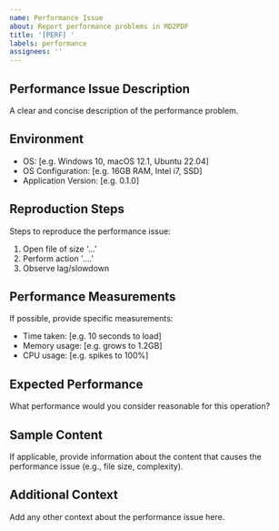 ```yaml
---
name: Performance Issue
about: Report performance problems in MD2PDF
title: '[PERF] '
labels: performance
assignees: ''
---
```


## Performance Issue Description
A clear and concise description of the performance problem.

## Environment
 - OS: [e.g. Windows 10, macOS 12.1, Ubuntu 22.04]
 - OS Configuration: [e.g. 16GB RAM, Intel i7, SSD]
 - Application Version: [e.g. 0.1.0]

## Reproduction Steps
Steps to reproduce the performance issue:
1. Open file of size '...'
2. Perform action '....'
3. Observe lag/slowdown

## Performance Measurements
If possible, provide specific measurements:
- Time taken: [e.g. 10 seconds to load]
- Memory usage: [e.g. grows to 1.2GB]
- CPU usage: [e.g. spikes to 100%]

## Expected Performance
What performance would you consider reasonable for this operation?

## Sample Content
If applicable, provide information about the content that causes the performance issue (e.g., file size, complexity).

## Additional Context
Add any other context about the performance issue here.